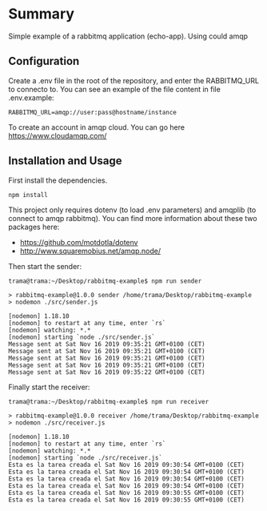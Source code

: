 # Summary
Simple example of a rabbitmq application (echo-app). Using could amqp

## Configuration
Create a .env file in the root of the repository, and enter the RABBITMQ_URL to connecto to. You can see an example of the file content in file .env.example:
```
RABBITMQ_URL=amqp://user:pass@hostname/instance
```

To create an account in amqp cloud. You can go here https://www.cloudamqp.com/

## Installation and Usage
First install the dependencies. 
```
npm install
```
This project only requires dotenv (to load .env parameters) and amqplib (to connect to amqp rabbitmq). You can find more information about these two packages here:
- https://github.com/motdotla/dotenv
- http://www.squaremobius.net/amqp.node/


Then start the sender:
```
trama@trama:~/Desktop/rabbitmq-example$ npm run sender

> rabbitmq-example@1.0.0 sender /home/trama/Desktop/rabbitmq-example
> nodemon ./src/sender.js

[nodemon] 1.18.10
[nodemon] to restart at any time, enter `rs`
[nodemon] watching: *.*
[nodemon] starting `node ./src/sender.js`
Message sent at Sat Nov 16 2019 09:35:21 GMT+0100 (CET)
Message sent at Sat Nov 16 2019 09:35:21 GMT+0100 (CET)
Message sent at Sat Nov 16 2019 09:35:21 GMT+0100 (CET)
Message sent at Sat Nov 16 2019 09:35:21 GMT+0100 (CET)
Message sent at Sat Nov 16 2019 09:35:22 GMT+0100 (CET)

```

Finally start the receiver:
```
trama@trama:~/Desktop/rabbitmq-example$ npm run receiver

> rabbitmq-example@1.0.0 receiver /home/trama/Desktop/rabbitmq-example
> nodemon ./src/receiver.js

[nodemon] 1.18.10
[nodemon] to restart at any time, enter `rs`
[nodemon] watching: *.*
[nodemon] starting `node ./src/receiver.js`
Esta es la tarea creada el Sat Nov 16 2019 09:30:54 GMT+0100 (CET)
Esta es la tarea creada el Sat Nov 16 2019 09:30:54 GMT+0100 (CET)
Esta es la tarea creada el Sat Nov 16 2019 09:30:54 GMT+0100 (CET)
Esta es la tarea creada el Sat Nov 16 2019 09:30:54 GMT+0100 (CET)
Esta es la tarea creada el Sat Nov 16 2019 09:30:55 GMT+0100 (CET)
Esta es la tarea creada el Sat Nov 16 2019 09:30:55 GMT+0100 (CET)
```